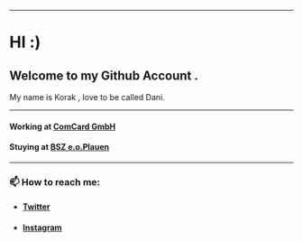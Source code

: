 <!--
**Korak-997/Korak-997** is a ✨ _special_ ✨ repository because its `README.md` (this file) appears on your GitHub profile.

Here are some ideas to get you started:

- 🔭 I’m currently working on ...
- 🌱 I’m currently learning ...
- 👯 I’m looking to collaborate on ...
- 🤔 I’m looking for help with ...
- 💬 Ask me about ...
- 📫 How to reach me: ...
- 😄 Pronouns: ...
- ⚡ Fun fact: ...
-->

------------------------
# HI :)

## Welcome to my Github Account . 

My name is Korak , love to be called Dani.

--------------------------------------------
#### Working at [ComCard GmbH](https://www.comcard.de/)
#### Stuying at [BSZ e.o.Plauen](http://www.bsz-eoplauen.de/3/aktuell/start_news.php)


--------------------------------------------------------
### 📫 How to reach me:


* #### [Twitter](https://twitter.com/Dani60579343)
* #### [Instagram](https://www.instagram.com/danikorak997/?r=nametag)




 
